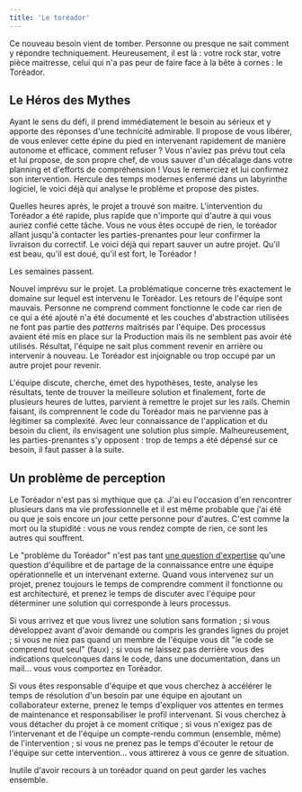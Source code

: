 ```yaml
---
title: 'Le toréador'
---
```


Ce nouveau besoin vient de tomber. Personne ou presque ne sait comment y
répondre techniquement. Heureusement, il est là : votre rock star, votre pièce
maitresse, celui qui n'a pas peur de faire face à la bête à cornes : le
Toréador.

<!-- more -->

## Le Héros des Mythes

Ayant le sens du défi, il prend immédiatement le besoin au sérieux et y apporte
des réponses d'une technicité admirable. Il propose de vous libérer, de vous
enlever cette épine du pied en intervenant rapidement de manière autonome et
efficace, comment refuser ? Vous n'aviez pas prévu tout cela et lui propose, de
son propre chef, de vous sauver d'un décalage dans votre planning et d'efforts
de compréhension ! Vous le remerciez et lui confirmez son intervention. Hercule
des temps modernes enfermé dans un labyrinthe logiciel, le voici déjà qui
analyse le problème et propose des pistes.

Quelles heures après, le projet a trouvé son maitre. L'intervention du Toréador
a été rapide, plus rapide que n'importe qui d'autre à qui vous auriez confié
cette tâche. Vous ne vous êtes occupé de rien, le toréador allant jusqu'à
contacter les parties-prenantes pour leur confirmer la livraison du correctif.
Le voici déjà qui repart sauver un autre projet. Qu'il est beau, qu'il est doué,
qu'il est fort, le Toréador !

Les semaines passent.

Nouvel imprévu sur le projet. La problématique concerne très exactement le
domaine sur lequel est intervenu le Toréador. Les retours de l'équipe sont
mauvais. Personne ne comprend comment fonctionne le code car rien de ce qui a
été ajouté n'a été documenté et les couches d'abstraction utilisées ne font pas
partie des _patterns_ maitrisés par l'équipe. Des processus avaient été mis en
place sur la Production mais ils ne semblent pas avoir été utilisés. Résultat,
l'équipe ne sait plus comment revenir en arrière ou intervenir à nouveau. Le
Toréador est injoignable ou trop occupé par un autre projet pour revenir.

L'équipe discute, cherche, émet des hypothèses, teste, analyse les résultats,
tente de trouver la meilleure solution et finalement, forte de plusieurs heures
de luttes, parvient à remettre le projet sur les rails. Chemin faisant, ils
comprennent le code du Toréador mais ne parvienne pas à légitimer sa complexité.
Avec leur connaissance de l'application et du besoin du client, ils envisagent
une solution plus simple. Malheureusement, les parties-prenantes s'y opposent :
trop de temps a été dépensé sur ce besoin, il faut passer à la suite.

## Un problème de perception

Le Toréador n'est pas si mythique que ça. J'ai eu l'occasion d'en rencontrer
plusieurs dans ma vie professionnelle et il est même probable que j'ai été ou
que je sois encore un jour cette personne pour d'autres. C'est comme la mort ou
la stupidité : vous ne vous rendez compte de rien, ce sont les autres qui
souffrent.

Le "problème du Toréador" n'est pas tant
[une question d'expertise](/notes/2015-09-expert-ou-pas/) qu'une question
d'équilibre et de partage de la connaissance entre une équipe opérationnelle et
un intervenant externe. Quand vous intervenez sur un projet, prenez toujours le
temps de comprendre comment il fonctionne ou est architecturé, et prenez le
temps de discuter avec l'équipe pour déterminer une solution qui corresponde à
leurs processus.

Si vous arrivez et que vous livrez une solution sans formation ; si vous
développez avant d'avoir demandé ou compris les grandes lignes du projet ; si
vous ne niez pas quand un membre de l'équipe vous dit "le code se comprend tout
seul" (faux) ; si vous ne laissez pas derrière vous des indications quelconques
dans le code, dans une documentation, dans un mail… vous vous comportez en
Toréador.

Si vous êtes responsable d'équipe et que vous cherchez à accélérer le temps de
résolution d'un besoin par une équipe en ajoutant un collaborateur externe,
prenez le temps d'expliquer vos attentes en termes de maintenance et
responsabiliser le profil intervenant. Si vous cherchez à vous détacher du
projet à ce moment critique ; si vous n'exigez pas de l'intervenant et de
l'équipe un compte-rendu commun (ensemble, même) de l'intervention ; si vous ne
prenez pas le temps d'écouter le retour de l'équipe sur cette intervention… vous
attirerez à vous ce genre de situation.

Inutile d'avoir recours à un toréador quand on peut garder les vaches ensemble.
